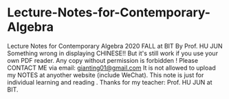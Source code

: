# Lecture-Notes-for-Contemporary-Algebra
Lecture Notes for Contemporary Algebra 2020 FALL at BIT By Prof. HU JUN
Something wrong in displaying CHINESE!!
But it's still work if you use your own PDF reader.
Any copy without permission is forbidden ! Please CONTACT ME via email: gianting01@gmail.com
It is not allowed to upload my NOTES at anyother website (include WeChat).
This note is just for individual learning and reading .
Thanks for my teacher: Prof. HU JUN at BIT.
